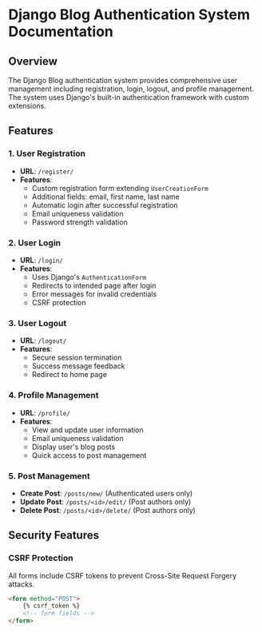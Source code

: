 # Django Blog Authentication System Documentation

## Overview
The Django Blog authentication system provides comprehensive user management including registration, login, logout, and profile management. The system uses Django's built-in authentication framework with custom extensions.

## Features

### 1. User Registration
- **URL**: `/register/`
- **Features**:
  - Custom registration form extending `UserCreationForm`
  - Additional fields: email, first name, last name
  - Automatic login after successful registration
  - Email uniqueness validation
  - Password strength validation

### 2. User Login
- **URL**: `/login/`
- **Features**:
  - Uses Django's `AuthenticationForm`
  - Redirects to intended page after login
  - Error messages for invalid credentials
  - CSRF protection

### 3. User Logout
- **URL**: `/logout/`
- **Features**:
  - Secure session termination
  - Success message feedback
  - Redirect to home page

### 4. Profile Management
- **URL**: `/profile/`
- **Features**:
  - View and update user information
  - Email uniqueness validation
  - Display user's blog posts
  - Quick access to post management

### 5. Post Management
- **Create Post**: `/posts/new/` (Authenticated users only)
- **Update Post**: `/posts/<id>/edit/` (Post authors only)
- **Delete Post**: `/posts/<id>/delete/` (Post authors only)

## Security Features

### CSRF Protection
All forms include CSRF tokens to prevent Cross-Site Request Forgery attacks.

```html
<form method="POST">
    {% csrf_token %}
    <!-- form fields -->
</form>
